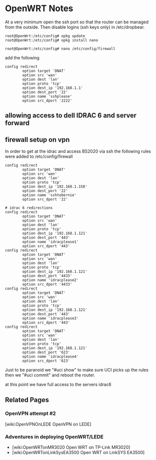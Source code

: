 # OpenWRT Notes
At a very minimum open the ssh port so that the router can be managed from the outside. Then disable logins (ssh keys only) in /etc/dropbear.
	
	root@OpenWrt:/etc/config# opkg update
	root@OpenWrt:/etc/config# opkg install nano
	
	root@OpenWrt:/etc/config# nano /etc/config/firewall
	
add the following
	
	
	config redirect
	        option target 'DNAT'
	        option src 'wan'
	        option dest 'lan'
	        option proto 'tcp'
	        option dest_ip '192.168.1.1'
	        option dest_port '22'
	        option name 'sshplease'
	        option src_dport '2222'
	
## allowing access to dell IDRAC 6 and server forward

## firewall setup on vpn
In order to get at the idrac and access BS2020 via ssh the following rules were added to /etc/config/firewall 
	
	config redirect
	        option target 'DNAT'
	        option src 'wan'
	        option dest 'lan'
	        option proto 'tcp'
	        option dest_ip '192.168.1.158'
	        option dest_port '22'
	        option name 'sshtobernie'
	        option src_dport '22'
	
	# idrac 6 redirections
	config redirect
	        option target 'DNAT'
	        option src 'wan'
	        option dest 'lan'
	        option proto 'tcp'
	        option dest_ip '192.168.1.121'
	        option dest_port '443'
	        option name 'idracplease1'
	        option src_dport '443'
	config redirect
	        option target 'DNAT'
	        option src 'wan'
	        option dest 'lan'
	        option proto 'tcp'
	        option dest_ip '192.168.1.121'
	        option dest_port '4433'
	        option name 'idracplease2'
	        option src_dport '4433'
	config redirect
	        option target 'DNAT'
	        option src 'wan'
	        option dest 'lan'
	        option proto 'tcp'
	        option dest_ip '192.168.1.121'
	        option dest_port '443'
	        option name 'idracplease3'
	        option src_dport '443'
	config redirect
	        option target 'DNAT'
	        option src 'wan'
	        option dest 'lan'
	        option proto 'tcp'
	        option dest_ip '192.168.1.121'
	        option dest_port '623'
	        option name 'idracplease4'
	        option src_dport '623'
	
Just to be paranoid we "#uci show" to make sure UCI picks up the rules then we "#uci commit" and reboot the router.

at this point we have full access to the servers idrac6
## Related Pages
### OpenVPN attempt #2
[wiki:OpenVPNOnLEDE OpenVPN on LEDE]
### Adventures in deploying OpenWRT/LEDE
* [wiki:OpenWRTonMR3020 Open WRT on TP-Link MR3020]
* [wiki:OpenWRTonLinkSysEA3500 Open WRT on LinkSYS EA3500]
